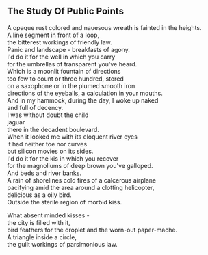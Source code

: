 The Study Of Public Points
--------------------------
A opaque rust colored and nauesous wreath is fainted in the heights.  
A line segment in front of a loop,  
the bitterest workings of friendly law.  
Panic and landscape - breakfasts of agony.  
I'd do it for the well in which you carry  
for the umbrellas of transparent you've heard.  
Which is a moonlit fountain of directions  
too few to count or three hundred, stored  
on a saxophone or in the plumed smooth iron  
directions of the eyeballs, a calculation in your mouths.  
And in my hammock, during the day, I woke up naked  
and full of decency.  
I was without doubt the child  
jaguar  
there in the decadent boulevard.  
When it looked me with its eloquent river eyes  
it had neither toe nor curves  
but silicon movies on its sides.  
I'd do it for the kis in which you recover  
for the magnoliums of deep brown you've galloped.  
And beds and river banks.  
A rain of shorelines cold fires of a calcerous airplane  
pacifying amid the area around a clotting helicopter,  
delicious as a oily bird.  
Outside the sterile region of morbid kiss.  
  
What absent minded kisses -  
the city is filled with it,  
bird feathers for the droplet and the worn-out paper-mache.  
A triangle inside a circle,  
the guilt workings of parsimonious law.  
